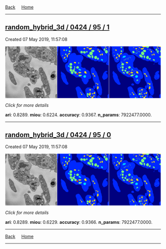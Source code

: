 
[Back](..)&nbsp;&nbsp;&nbsp;&nbsp;&nbsp;[Home](https://leapmanlab.github.io/snapshots)

---

<div class="summary"><a href="1"><h2>random_hybrid_3d / 0424 / 95 / 1</h2></a><p>Created 07 May 2019, 11:57:08
</p><a href="1"><img src="1/media/summary.png" align="center"></a><p>
<i>Click for more details</i>
</p></div>

**ari**: 0.8289. **miou**: 0.6224. **accuracy**: 0.9367. **n_params**: 7922477.0000. 

---

<div class="summary"><a href="0"><h2>random_hybrid_3d / 0424 / 95 / 0</h2></a><p>Created 07 May 2019, 11:57:08
</p><a href="0"><img src="0/media/summary.png" align="center"></a><p>
<i>Click for more details</i>
</p></div>

**ari**: 0.8289. **miou**: 0.6229. **accuracy**: 0.9366. **n_params**: 7922477.0000. 

---

[Back](..)&nbsp;&nbsp;&nbsp;&nbsp;&nbsp;[Home](https://leapmanlab.github.io/snapshots)

---